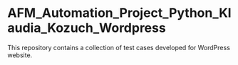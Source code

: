 # AFM_Automation_Project_Python_Klaudia_Kozuch_Wordpress
This repository contains a collection of test cases developed for WordPress website. 
